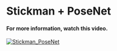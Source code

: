 # Stickman + PoseNet
#### For more information, watch this video.
[![Stickman_PoseNet](http://img.youtube.com/vi/QGtQIgF3Tqs/0.jpg)](https://www.youtube.com/watch?v=QGtQIgF3Tqs "Stickman - PoseNet")
